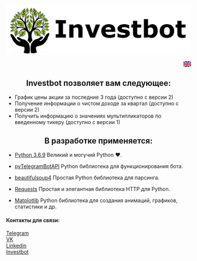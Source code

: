 <p align="center">
	<img src="readme/tg_logo.png" title="Investbot"/>
</p>


[<img src="readme/eng/en.png" align="right" title="English" />](readme/eng) <br/>

<h2 align="center">Investbot позволяет вам следующее:</h2>

<ul>
    <li>
    График цены акции за последние 3 года (доступно с версии 2)
    </li>
    <li>
    Получение информации о чистом доходе за квартал (доступно с версии 2)
    </li>
    <li>
    Получить информацию о значениях мультипликаторов по введенному тикеру (доступно с версии 1)
    </li>
</ul>

<h2 align="center">В разработке применяется:</h2>

* [Python 3.6.9](https://www.python.org/downloads/release/python-369/) Великий и могучий Python ♥.
* [pyTelegramBotAPI](https://github.com/eternnoir/pyTelegramBotAPI) Python библиотека для функционирования бота.
* [beautifulsoup4](https://pypi.org/project/beautifulsoup4/) Простая Python библиотека для парсинга.
* [Requests](https://pypi.org/project/requests/) Простая и элегантная библиотека HTTP для Python.

* [Matplotlib](https://pypi.org/project/matplotlib/) Python библиотека для создания анимаций, графиков, статистики и др.

<h4>Контакты для связи:</h4>

[Telegram](https://t.me/kazzila)<br/>
[VK](https://vk.com/kazzila)<br/>
[Linkedin](https://www.linkedin.com/in/kazzila)<br/>
[Investbot](http://t.me/Rationalinvest_bot)




